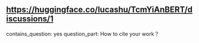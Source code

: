 ## https://huggingface.co/lucashu/TcmYiAnBERT/discussions/1

contains_question: yes
question_part: How to cite your work？